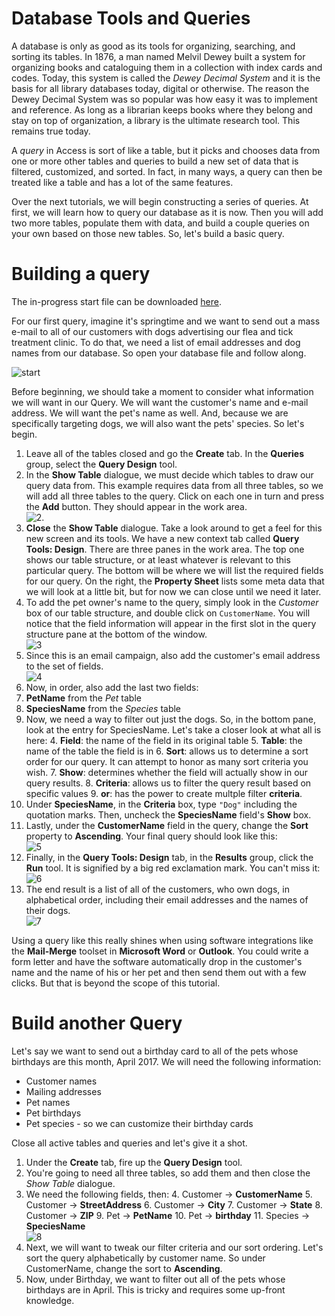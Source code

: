 # Database Tools and Queries
A database is only as good as its tools for organizing, searching, and sorting its tables. In 1876, a man named Melvil Dewey built a system for organizing books and cataloguing them in a collection with index cards and codes. Today, this system is called the _Dewey Decimal System_ and it is the basis for all library databases today, digital or otherwise. The reason the Dewey Decimal System was so popular was how easy it was to implement and reference. As long as a librarian keeps books where they belong and stay on top of organization, a library is the ultimate research tool. This remains true today.

A _query_ in Access is sort of like a table, but it picks and chooses data from one or more other tables and queries to build a new set of data that is filtered, customized, and sorted. In fact, in many ways, a query can then be treated like a table and has a lot of the same features.

Over the next tutorials, we will begin constructing a series of queries. At first, we will learn how to query our database as it is now. Then you will add two more tables, populate them with data, and build a couple queries on your own based on those new tables. So, let's build a basic query.

# Building a query
The in-progress start file can be downloaded [here][start].

For our first query, imagine it's springtime and we want to send out a mass e-mail to all of our customers with dogs advertising our flea and tick treatment clinic. To do that, we need a list of email addresses and dog names from our database. So open your database file and follow along.

![start][1]

Before beginning, we should take a moment to consider what information we will want in our Query. We will want the customer's name and e-mail address. We will want the pet's name as well. And, because we are specifically targeting dogs, we will also want the pets' species. So let's begin.

1. Leave all of the tables closed and go the **Create** tab. In the **Queries** group, select the **Query Design** tool.
2. In the **Show Table** dialogue, we must decide which tables to draw our query data from. This example requires data from all three tables, so we will add all three tables to the query. Click on each one in turn and press the **Add** button. They should appear in the work area.<br /> ![2][2].
3. **Close** the **Show Table** dialogue. Take a look around to get a feel for this new screen and its tools. We have a new context tab called **Query Tools: Design**. There are three panes in the work area. The top one shows our table structure, or at least whatever is relevant to this particular query. The bottom will be where we will list the required fields for our query. On the right, the **Property Sheet** lists some meta data that we will look at a little bit, but for now we can close until we need it later.
4. To add the pet owner's name to the query, simply look in the _Customer_ box of our table structure, and double click on `CustomerName`. You will notice that the field information will appear in the first slot in the query structure pane at the bottom of the window.<br /> ![3][3]
5. Since this is an email campaign, also add the customer's email address to the set of fields. <br /> ![4][4]
1. Now, in order, also add the last two fields:
  1. **PetName** from the _Pet_ table
  2. **SpeciesName** from the _Species_ table
3. Now, we need a way to filter out just the dogs. So, in the bottom pane, look at the entry for SpeciesName. Let's take a closer look at what all is here:
    4. **Field**: the name of the field in its original table
    5. **Table**: the name of the table the field is in
    6. **Sort**: allows us to determine a sort order for our query. It can attempt to honor as many sort criteria you wish.
    7. **Show**: determines whether the field will actually show in our query results.
    8. **Criteria**: allows us to filter the query result based on specific values
    9. **or**: has the power to create multple filter **criteria**.
10. Under **SpeciesName**, in the **Criteria** box, type `"Dog"` including the quotation marks. Then, uncheck the **SpeciesName** field's **Show** box.
1. Lastly, under the **CustomerName** field in the query, change the **Sort** property to **Ascending**. Your final query should look like this: <br /> ![5][5]
1. Finally, in the **Query Tools: Design** tab, in the **Results** group, click the **Run** tool. It is signified by a big red exclamation mark. You can't miss it: <br /> ![6][6]
2. The end result is a list of all of the customers, who own dogs, in alphabetical order, including their email addresses and the names of their dogs.<br /> ![7][7]

Using a query like this really shines when using software integrations like the **Mail-Merge** toolset in **Microsoft Word** or **Outlook**. You could write a form letter and have the software automatically drop in the customer's name and the name of his or her pet and then send them out with a few clicks. But that is beyond the scope of this tutorial.

# Build another Query

Let's say we want to send out a birthday card to all of the pets whose birthdays are this month, April 2017. We will need the following information:
* Customer names
* Mailing addresses
* Pet names
* Pet birthdays
* Pet species - so we can customize their birthday cards

Close all active tables and queries and let's give it a shot.

1. Under the **Create** tab, fire up the **Query Design** tool.
2. You're going to need all three tables, so add them and then close the _Show Table_ dialogue.
3. We need the following fields, then:
    4. Customer -> **CustomerName**
    5. Customer -> **StreetAddress**
    6. Customer -> **City**
    7. Customer -> **State**
    8. Customer -> **ZIP**
    9. Pet -> **PetName**
    10. Pet -> **birthday**
    11. Species -> **SpeciesName** <br /> ![8][8]
12. Next, we will want to tweak our filter criteria and our sort ordering. Let's sort the query alphabetically by customer name. So under CustomerName, change the sort to **Ascending**.
13. Now, under Birthday, we want to filter out all of the pets whose birthdays are in April. This is tricky and requires some up-front knowledge.

<!-- Files -->
[start]: res/vet3_start.accdb

<!-- Images -->
[1]: images/5-5/1.png
[2]: images/5-5/2.png
[3]: images/5-5/3.png
[4]: images/5-5/4.png
[5]: images/5-5/5.png
[6]: images/5-5/6.png
[7]: images/5-5/7.png
[8]: images/5-5/8.png
